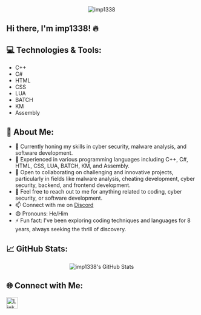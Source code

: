 <!-- ASCII Art Banner -->
<div align="center">
  <img src="https://img.shields.io/badge/imp1338-red?style=for-the-badge" alt="imp1338">
</div>

<!-- Introduction -->
## Hi there, I'm imp1338! 🔥

<!-- Technologies -->
## 💻 Technologies & Tools:

- C++
- C#
- HTML
- CSS
- LUA
- BATCH
- KM
- Assembly

<!-- About Me -->
## 🚀 About Me:

- 🔭 Currently honing my skills in cyber security, malware analysis, and software development.
- 🌱 Experienced in various programming languages including C++, C#, HTML, CSS, LUA, BATCH, KM, and Assembly.
- 👯 Open to collaborating on challenging and innovative projects, particularly in fields like malware analysis, cheating development, cyber security, backend, and frontend development.
- 💬 Feel free to reach out to me for anything related to coding, cyber security, or software development.
- 📫 Connect with me on [Discord](https://discordapp.com/users/1199548157554593893)
- 😄 Pronouns: He/Him
- ⚡ Fun fact: I've been exploring coding techniques and languages for 8 years, always seeking the thrill of discovery.


<!-- GitHub Stats -->
## 📈 GitHub Stats:

<div align="center">
  <img src="https://github-readme-stats.vercel.app/api?username=imp1338&show_icons=true&theme=dark" alt="imp1338's GitHub Stats">
</div>

<!-- Connect with Me -->
## 🌐 Connect with Me:

[<img align="left" alt="LinkedIn" width="30px" src="https://img.icons8.com/color/48/000000/linkedin.png" />][linkedin]

<!-- Links -->
[linkedin]: https://www.linkedin.com/in/imp1338/
